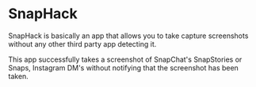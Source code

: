 # SnapHack

SnapHack is basically an app that allows you to take capture screenshots without any other third party app detecting it.

This app successfully takes a screenshot of SnapChat's SnapStories or Snaps, Instagram DM's without notifying that the screenshot has been taken.
